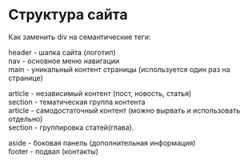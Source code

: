 # Структура сайта
Как заменить div на семантические теги:

header - шапка сайта (логотип)  
nav - основное меню навигации  
main - уникальный контент страницы (используется один раз на странице)  


article - независимый контент (пост, новость, статья)  
section - тематическая группа контента  
article - самодостаточный контент (можно вырвать и использовать отдельно)  
section - группировка статей(глава).

aside - боковая панель (дополнительная информация)  
footer - подвал (контакты)